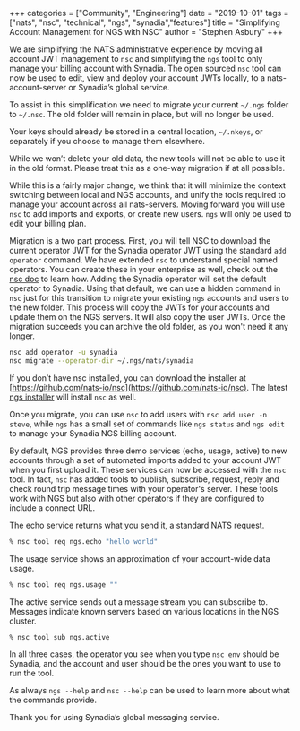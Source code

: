 +++
categories = ["Community", "Engineering"]
date = "2019-10-01"
tags = ["nats", "nsc", "technical", "ngs", "synadia","features"]
title = "Simplifying Account Management for NGS with NSC"
author = "Stephen Asbury"
+++

We are simplifying the NATS administrative experience by moving all account JWT management to `nsc` and simplifying the `ngs` tool to only manage your billing account with Synadia. The open sourced `nsc` tool can now be used to edit, view and deploy your account JWTs locally, to a nats-account-server or Synadia’s global service.

To assist in this simplification we need to migrate your current `~/.ngs` folder to `~/.nsc`. The old folder will remain in place, but will no longer be used.

Your keys should already be stored in a central location, `~/.nkeys`, or separately if you choose to manage them elsewhere.

While we won’t delete your old data, the new tools will not be able to use it in the old format. Please treat this as a one-way migration if at all possible.

While this is a fairly major change, we think that it will minimize the context switching between local and NGS accounts, and unify the tools required to manage your account across all nats-servers. Moving forward you will use `nsc` to add imports and exports, or create new users. `ngs` will only be used to edit your billing plan.

Migration is a two part process. First, you will tell NSC to download the current operator JWT for the Synadia operator JWT using the standard `add operator` command. We have extended `nsc` to understand special named operators. You can create these in your enterprise as well, check out the [nsc doc](https://nats-io.github.io/docs/nats_tools/nsc/) to learn how. Adding the Synadia operator will set the default operator to Synadia. Using that default, we can use a hidden command in `nsc` just for this transition to migrate your existing `ngs` accounts and users to the new folder. This process will copy the JWTs for your accounts and update them on the NGS servers. It will also copy the user JWTs. Once the migration succeeds you can archive the old folder, as you won't need it any longer.

```bash
nsc add operator -u synadia
nsc migrate --operator-dir ~/.ngs/nats/synadia
```

If you don’t have nsc installed, you can download the installer at [https://github.com/nats-io/nsc](https://github.com/nats-io/nsc). The latest [ngs installer](https://github.com/ConnectEverything/ngs-cli) will install `nsc` as well.

Once you migrate, you can use `nsc` to add users with `nsc add user -n steve`, while `ngs` has a small set of commands like `ngs status` and `ngs edit` to manage your Synadia NGS billing account.

By default, NGS provides three demo services (echo, usage, active) to new accounts through a set of automated imports added to your account JWT when you first upload it. These services can now be accessed with the `nsc` tool. In fact, `nsc` has added tools to publish, subscribe, request, reply and check round trip message times with your operator's server. These tools work with NGS but also with other operators if they are configured to include a connect URL.

The echo service returns what you send it, a standard NATS request.

```bash
% nsc tool req ngs.echo "hello world"
```

The usage service shows an approximation of your account-wide data usage.

```bash
% nsc tool req ngs.usage ""
```

The active service sends out a message stream you can subscribe to. Messages indicate known servers based on various locations in the NGS cluster.

```bash
% nsc tool sub ngs.active
```

In all three cases, the operator you see when you type `nsc env` should be Synadia, and the account and user should be the ones you want to use to run the tool.

As always `ngs --help` and `nsc --help` can be used to learn more about what the commands provide.

Thank you for using Synadia’s global messaging service.
